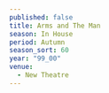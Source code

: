 ```yaml
---
published: false
title: Arms and The Man
season: In House
period: Autumn
season_sort: 60
year: "99_00"
venue:
  - New Theatre
---
```



